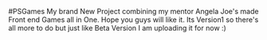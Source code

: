 #PSGames
My brand New Project combining my mentor Angela Joe's made Front end Games all in One. Hope you guys will like it. Its Version1 so there's all more to do but just like Beta Version I am uploading it for now :)
